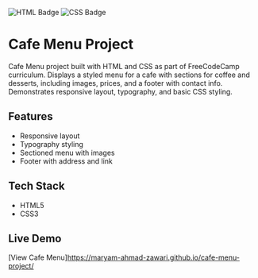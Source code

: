 ![HTML Badge](https://img.shields.io/badge/HTML5-orange?style=for-the-badge&logo=html5)
![CSS Badge](https://img.shields.io/badge/CSS3-blue?style=for-the-badge&logo=css3)
# Cafe Menu Project
Cafe Menu project built with HTML and CSS as part of FreeCodeCamp curriculum. Displays a styled menu for a cafe with sections for coffee and desserts, including images, prices, and a footer with contact info. Demonstrates responsive layout, typography, and basic CSS styling.

## Features
- Responsive layout
- Typography styling
- Sectioned menu with images
- Footer with address and link

## Tech Stack
- HTML5
- CSS3
## Live Demo
[View Cafe Menu]https://maryam-ahmad-zawari.github.io/cafe-menu-project/